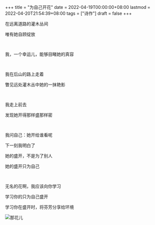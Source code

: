 +++
title = "为自己开花"
date = 2022-04-19T00:00:00+08:00
lastmod = 2022-04-20T21:54:39+08:00
tags = ["诗作"]
draft = false
+++

在远离道路的灌木丛间

唯有她自顾绽放

<br>

我，一个幸运儿，能够目睹她的真容

<br>

我在后山的路上走着

瞥见远处灌木丛中她的一抹艳影

<br>

我走上前去

发现她开得那样盛那样密

<br>

我问自己：她开给谁看呢

下一刻我明白了

她的盛开，不是为了别人

她的盛开只为自己

<br>

无名的花啊，我应该向你学习

学习你的只为自己盛开

学习你在盛开时，将芬芳分享给环境

![](/images/photo/2022-04-19.jpg "那花儿")
